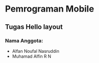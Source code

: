 # Pemrograman Mobile
## Tugas Hello layout
### Nama Anggota:
* Alfan Noufal Nasruddin
* Muhamad Alfin R N

